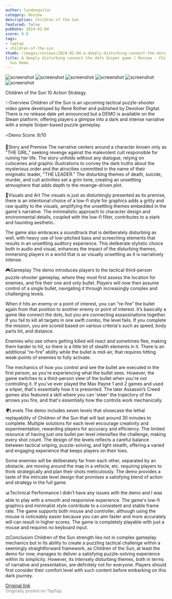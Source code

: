```yaml
---
author: lyndonguitar
category: Review
description: Children of the Sun
featured: false
pubDate: 2024-02-04
score: 8.0
tags:
- taptap
- children-of-the-sun
thumb: /images/reviews/2024-02-04-a-deeply-disturbing-connect-the-dots-sniper-game--review---children-of-the-sun-demo-0.avif
title: A deeply disturbing connect the dots Sniper game | Review - Children of the
  Sun Demo
---
```


<div class="gallery">
  <img src="/images/reviews/2024-02-04-a-deeply-disturbing-connect-the-dots-sniper-game--review---children-of-the-sun-demo-0.avif" alt="screenshot" />
  <img src="/images/reviews/2024-02-04-a-deeply-disturbing-connect-the-dots-sniper-game--review---children-of-the-sun-demo-1.avif" alt="screenshot" />
  <img src="/images/reviews/2024-02-04-a-deeply-disturbing-connect-the-dots-sniper-game--review---children-of-the-sun-demo-2.avif" alt="screenshot" />
  <img src="/images/reviews/2024-02-04-a-deeply-disturbing-connect-the-dots-sniper-game--review---children-of-the-sun-demo-3.avif" alt="screenshot" />
  <img src="/images/reviews/2024-02-04-a-deeply-disturbing-connect-the-dots-sniper-game--review---children-of-the-sun-demo-4.avif" alt="screenshot" />
  <img src="/images/reviews/2024-02-04-a-deeply-disturbing-connect-the-dots-sniper-game--review---children-of-the-sun-demo-5.avif" alt="screenshot" />
</div>

Children of the Sun
10
Action
Strategy

✨Overview
Children of the Sun is an upcoming tactical puzzle-shooter video game developed by René Rother and published by Devolver Digital. There is no release date yet announced but a DEMO is available on the Steam platform, offering players a glimpse into a dark and intense narrative with a simple Sniper-based puzzle gameplay.

⭐️Demo Score: 8/10

📖Story and Premise
The narrative centers around a character known only as "THE GIRL," seeking revenge against the malevolent cult responsible for ruining her life. The story unfolds without any dialogue, relying on cutscenes and graphic illustrations to convey the dark truths about the mysterious order and the atrocities committed in the name of their enigmatic leader, "THE LEADER." The disturbing themes of death, suicide, murder, and cult activities set a grim tone, creating an unsettling atmosphere that adds depth to the revenge-driven plot.

🎨Visuals and Art
The visuals is just as disturbingly presented as its premise, there is an intentional choice of a low-fi style for graphics adds a gritty and raw quality to the visuals, amplifying the unsettling themes embedded in the game's narrative. The minimalistic approach to character design and environmental details, coupled with the low-fi filter, contributes to a stark and haunting aesthetic.

The game also embraces a soundtrack that is deliberately disturbing as well, with heavy use of  low-pitched bass and screeching elements that results in an unsettling auditory experience. This deliberate stylistic choice both in audio and visual, enhances the impact of the disturbing themes, immersing players in a world that is as visually unsettling as it is narratively intense.

🎮Gameplay
The demo introduces players to the tactical third-person puzzle-shooter gameplay, where they must first assess the location for enemies, and fire their one and only bullet. Players will now then assume control of a single bullet, navigating it through increasingly complex and challenging levels.

When it hits an enemy or a point of interest, you can “re-fire” the bullet again from that position to another enemy or point of interest. It’s basically a game like connect the dots, but you are connecting assassinations together. If you fail to kill all targets in one swift combo, the level fails. If you complete the mission, you are scored based on various criteria's such as speed, body parts hit, and distance.

Enemies who see others getting killed will react and sometimes flee, making them harder to hit, so there is a little bit of stealth elements in it. There is an additional “re-fire” ability while the bullet is mid-air, that requires hitting weak-points of enemies to fully activate.

The mechanics of how you control and see the bullet are executed in the first person, as you're experiencing what the bullet sees. However, the game switches to a third-person view of the bullet when you're not controlling it. If you've ever played the Max Payne 1 and 2 games and used a sniper, that's essentially how it is presented. The later Assassin’s Creed games also featured a skill where you can 'steer' the trajectory of the arrows you fire, and that's essentially how the controls work mechanically.

🌍Levels
The demo includes seven levels that showcase the lethal replayability of Children of the Sun that will last around 30 minutes to complete. Multiple solutions for each level encourage creativity and experimentation, rewarding players for accuracy and efficiency. The limited resource of having just one bullet per level intensifies the challenge, making every shot count. The design of the levels reflects a careful balance between tactical sniping, puzzle-solving, and light stealth, offering a varied and engaging experience that keeps players on their toes.

Some enemies will be deliberately far from each other, separated by an obstacle, are moving around the map in a vehicle, etc. requiring players to think strategically and plan their shots meticulously. The demo provides a taste of the intricate level design that promises a satisfying blend of action and strategy in the full game.

📊Technical Performance
I didn’t have any issues with the demo and I was able to play with a smooth and responsive experience. The game's low-fi graphics and minimalist style contribute to a consistent and stable frame rate. The game supports both mouse and controller, although using the mouse is noticeably easier because you can aim faster and more accurately will can result in higher scores. The game is completely playable with just a mouse and requires no keyboard input.

⚖️Conclusion
Children of the Sun strength lies not in complex gameplay mechanics but in its ability to create a puzzling tactical challenge within a seemingly straightforward framework, as Children of the Sun, at least the demo for now, manages to deliver a satisfying puzzle-solving experience within its simplicity. However, its intensely disturbing themes, both in terms of narrative and presentation, are definitely not for everyone. Players should first consider their comfort level with such content before embarking on this dark journey.

[Original link](https://www.taptap.io/post/6958563)<br><span style="font-size: 0.95em; color: #888;">Originally posted on TapTap.</span>